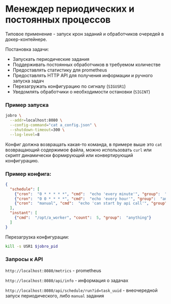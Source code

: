 # Менеждер периодических и постоянных процессов

Типовое применение - запуск крон заданий и обработчиков очередей в докер-контейнере.

Постановка задачи:
* Запускать периодические задания
* Поддерживать постоянных обработчиков в требуемом количестве
* Предоставлять статистику для prometheus
* Предоставлять HTTP API для получения информации и ручного запуска задач
* Перезагружать конфигурацию по сигналу (`SIGUSR1`)
* Уведомлять обработчики о необходимости остановки (`SIGINT`)

### Пример запуска

```bash
jobro \
  --addr=localhost:8080 \
  --config-command="cat a_config.json" \
  --shutdown-timeout=300 \
  --log-level=8
```

Конфиг должна возвращать какая-то команда, в примере выше это `cat` возвращающий содержимое файла, можно использовать `curl` или скрипт динамически формирующий или конвертирующий конфигурацию.

### Пример конфига:

```json
{
  "schedule": [
    {"cron":  "0 * * * * *", "cmd":  "echo 'every minute'", "group":  "anything"},
    {"cron":  "0 0 * * * *", "cmd":  "echo 'every hour'", "group":  "anything"},
    {"cron":  "manual", "cmd":  "echo 'can start by api call'", "group":  "anything"}
  ],
  "instant": [
    {"cmd":  "/opt/a_worker", "count":  5, "group":  "anything"}
  ]
}
```

Перезагрузка конфигурации:

```bash
kill -s USR1 $jobro_pid 
```

### Запросы к API

`http://localhost:8080/metrics` - prometheus

`http://localhost:8080/api/info` - информация о задачах

`http://localhost:8080/api/schedule/run?id=task_uuid` - внеочередной запуск периодического, либо `manual` задания

